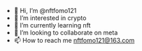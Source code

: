 - 👋 Hi, I’m @nftfomo121
- 👀 I’m interested in crypto
- 🌱 I’m currently learning nft
- 💞️ I’m looking to collaborate on meta
- 📫 How to reach me nftfomo121@163.com

<!---
nftfomo121/nftfomo121 is a ✨ special ✨ repository because its `README.md` (this file) appears on your GitHub profile.
You can click the Preview link to take a look at your changes.
--->
